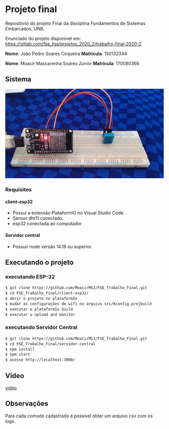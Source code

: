 # Projeto final
Repositório do projeto Final da disciplina Fundamentos de Sistemas Embarcados, UNB.

Enunciado do projeto disponivel em: https://gitlab.com/fse_fga/projetos_2020_2/trabalho-final-2020-2

**Nome**: João Pedro Soares Cirqueira
**Matrícula**: 150132344

**Nome**: Moacir Mascarenha Soares Junior
**Matrícula**: 170080366

## Sistema

![screenshot1](./img/sistema.jpeg)

### Requisitos

#### client-esp32
- Possui a extensão PlataformIO no Visual Studio Code.
- Sensor dht11 conectado.
- esp32 conectada ao computador

#### Servidor central
- Possuir node versão 14.16 ou superior.

## Executando o projeto

### executando ESP-32

```sh
$ git clone https://github.com/MoacirMSJ/FSE_Trabalho_Final.git
$ cd FSE_Trabalho_Final/client-esp32/
$ abrir o projeto no plataformIo
$ mudar as configurações de wifi no arquivo src/Kconfig.projbuild
$ executar o plataformIo build
$ executar o upload and monitor
```

### executando Servidor Central

```sh
$ git clone https://github.com/MoacirMSJ/FSE_Trabalho_Final.git
$ cd FSE_Trabalho_Final/servidor-central
$ npm install
$ npm start
$ acesse http://localhost:3000/
```

## Video 

[video](https://youtu.be/xj580qneWUU)


## Observações
 Para cada comodo cadastrado é possivel obter um arquivo csv com os logs.
